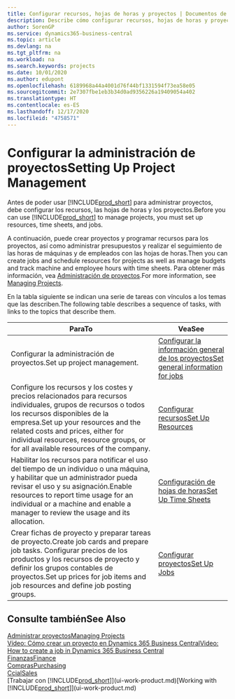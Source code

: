 ```yaml
---
title: Configurar recursos, hojas de horas y proyectos | Documentos de Microsoft
description: Describe cómo configurar recursos, hojas de horas y proyectos para administrar proyectos.
author: SorenGP
ms.service: dynamics365-business-central
ms.topic: article
ms.devlang: na
ms.tgt_pltfrm: na
ms.workload: na
ms.search.keywords: projects
ms.date: 10/01/2020
ms.author: edupont
ms.openlocfilehash: 6189968a44a4001d76f44bf1331594f73ea58e05
ms.sourcegitcommit: 2e7307fbe1eb3b34d0ad9356226a19409054a402
ms.translationtype: HT
ms.contentlocale: es-ES
ms.lasthandoff: 12/17/2020
ms.locfileid: "4758571"
---
```

# <a name="setting-up-project-management"></a><span data-ttu-id="145c2-103">Configurar la administración de proyectos</span><span class="sxs-lookup"><span data-stu-id="145c2-103">Setting Up Project Management</span></span>
<span data-ttu-id="145c2-104">Antes de poder usar [!INCLUDE[prod_short](includes/prod_short.md)] para administrar proyectos, debe configurar los recursos, las hojas de horas y los proyectos.</span><span class="sxs-lookup"><span data-stu-id="145c2-104">Before you can use [!INCLUDE[prod_short](includes/prod_short.md)] to manage projects, you must set up resources, time sheets, and jobs.</span></span>

<span data-ttu-id="145c2-105">A continuación, puede crear proyectos y programar recursos para los proyectos, así como administrar presupuestos y realizar el seguimiento de las horas de máquinas y de empleados con las hojas de horas.</span><span class="sxs-lookup"><span data-stu-id="145c2-105">Then you can create jobs and schedule resources for projects as well as manage budgets and track machine and employee hours with time sheets.</span></span> <span data-ttu-id="145c2-106">Para obtener más información, vea [Administración de proyectos](projects-manage-projects.md).</span><span class="sxs-lookup"><span data-stu-id="145c2-106">For more information, see [Managing Projects](projects-manage-projects.md).</span></span>  

<span data-ttu-id="145c2-107">En la tabla siguiente se indican una serie de tareas con vínculos a los temas que las describen.</span><span class="sxs-lookup"><span data-stu-id="145c2-107">The following table describes a sequence of tasks, with links to the topics that describe them.</span></span>

| <span data-ttu-id="145c2-108">Para</span><span class="sxs-lookup"><span data-stu-id="145c2-108">To</span></span> | <span data-ttu-id="145c2-109">Vea</span><span class="sxs-lookup"><span data-stu-id="145c2-109">See</span></span> |
| --- | --- |
| <span data-ttu-id="145c2-110">Configurar la administración de proyectos.</span><span class="sxs-lookup"><span data-stu-id="145c2-110">Set up project management.</span></span>|[<span data-ttu-id="145c2-111">Configurar la información general de los proyectos</span><span class="sxs-lookup"><span data-stu-id="145c2-111">Set general information for jobs</span></span>](projects-how-setup-jobs.md#to-set-general-information-for-jobs)|
| <span data-ttu-id="145c2-112">Configure los recursos y los costes y precios relacionados para recursos individuales, grupos de recursos o todos los recursos disponibles de la empresa.</span><span class="sxs-lookup"><span data-stu-id="145c2-112">Set up your resources and the related costs and prices, either for individual resources, resource groups, or for all available resources of the company.</span></span> |[<span data-ttu-id="145c2-113">Configurar recursos</span><span class="sxs-lookup"><span data-stu-id="145c2-113">Set Up Resources</span></span>](projects-how-setup-resources.md) |
| <span data-ttu-id="145c2-114">Habilitar los recursos para notificar el uso del tiempo de un individuo o una máquina, y habilitar que un administrador pueda revisar el uso y su asignación.</span><span class="sxs-lookup"><span data-stu-id="145c2-114">Enable resources to report time usage for an individual or a machine and enable a manager to review the usage and its allocation.</span></span> |[<span data-ttu-id="145c2-115">Configuración de hojas de horas</span><span class="sxs-lookup"><span data-stu-id="145c2-115">Set Up Time Sheets</span></span>](projects-how-setup-time-sheets.md) |
| <span data-ttu-id="145c2-116">Crear fichas de proyecto y preparar tareas de proyecto.</span><span class="sxs-lookup"><span data-stu-id="145c2-116">Create job cards and prepare job tasks.</span></span> <span data-ttu-id="145c2-117">Configurar precios de los productos y los recursos de proyecto y definir los grupos contables de proyectos.</span><span class="sxs-lookup"><span data-stu-id="145c2-117">Set up prices for job items and job resources and define job posting groups.</span></span> |[<span data-ttu-id="145c2-118">Configurar proyectos</span><span class="sxs-lookup"><span data-stu-id="145c2-118">Set Up Jobs</span></span>](projects-how-setup-jobs.md) |

## <a name="see-also"></a><span data-ttu-id="145c2-119">Consulte también</span><span class="sxs-lookup"><span data-stu-id="145c2-119">See Also</span></span>

[<span data-ttu-id="145c2-120">Administrar proyectos</span><span class="sxs-lookup"><span data-stu-id="145c2-120">Managing Projects</span></span>](projects-manage-projects.md)  
[<span data-ttu-id="145c2-121">Vídeo: Cómo crear un proyecto en Dynamics 365 Business Central</span><span class="sxs-lookup"><span data-stu-id="145c2-121">Video: How to create a job in Dynamics 365 Business Central</span></span>](https://www.youtube.com/watch?v=VqaPWr7BWmw)  
[<span data-ttu-id="145c2-122">Finanzas</span><span class="sxs-lookup"><span data-stu-id="145c2-122">Finance</span></span>](finance.md)  
[<span data-ttu-id="145c2-123">Compras</span><span class="sxs-lookup"><span data-stu-id="145c2-123">Purchasing</span></span>](purchasing-manage-purchasing.md)  
[<span data-ttu-id="145c2-124">Ccial</span><span class="sxs-lookup"><span data-stu-id="145c2-124">Sales</span></span>](sales-manage-sales.md)  
<span data-ttu-id="145c2-125">[Trabajar con [!INCLUDE[prod_short](includes/prod_short.md)]](ui-work-product.md)</span><span class="sxs-lookup"><span data-stu-id="145c2-125">[Working with [!INCLUDE[prod_short](includes/prod_short.md)]](ui-work-product.md)</span></span>  
